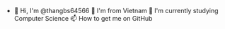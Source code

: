 - 👋 Hi, I'm @thangbs64566
👀 I'm from Vietnam
🌱 I'm currently studying Computer Science
📫 How to get me on GitHub

<!---
thangbs64566/thangbs64566 is a ✨ special ✨ repository because its `README.md` (this file) appears on your GitHub profile.
You can click the Preview link to take a look at your changes.
--->
